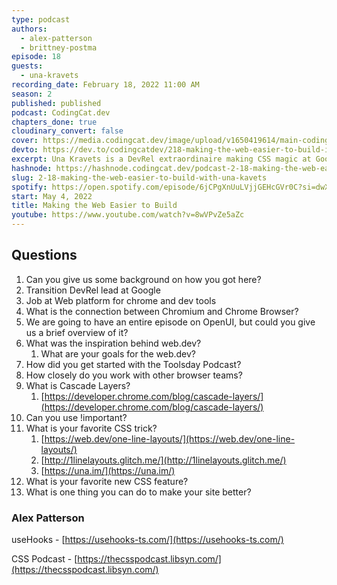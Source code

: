 ```yaml
---
type: podcast
authors:
  - alex-patterson
  - brittney-postma
episode: 18
guests:
  - una-kravets
recording_date: February 18, 2022 11:00 AM
season: 2
published: published
podcast: CodingCat.dev
chapters_done: true
cloudinary_convert: false
cover: https://media.codingcat.dev/image/upload/v1650419614/main-codingcatdev-photo/una_kravets_make_the_web_easier_to_build.jpg
devto: https://dev.to/codingcatdev/218-making-the-web-easier-to-build-i3h
excerpt: Una Kravets is a DevRel extraordinaire making CSS magic at Google.
hashnode: https://hashnode.codingcat.dev/podcast-2-18-making-the-web-easier-to-build-with-una-kavets
slug: 2-18-making-the-web-easier-to-build-with-una-kavets
spotify: https://open.spotify.com/episode/6jCPgXnUuLVjjGEHcGVr0C?si=dwXY8ITrTviUNJkg-zFlTA
start: May 4, 2022
title: Making the Web Easier to Build
youtube: https://www.youtube.com/watch?v=8wVPvZe5aZc
---
```


## Questions

1. Can you give us some background on how you got here?
2. Transition DevRel lead at Google
3. Job at Web platform for chrome and dev tools
4. What is the connection between Chromium and Chrome Browser?
5. We are going to have an entire episode on OpenUI, but could you give us a brief overview of it?
6. What was the inspiration behind web.dev?
   1. What are your goals for the web.dev?
7. How did you get started with the Toolsday Podcast?
8. How closely do you work with other browser teams?
9. What is Cascade Layers?
   1. [https://developer.chrome.com/blog/cascade-layers/](https://developer.chrome.com/blog/cascade-layers/)
10. Can you use !important?
11. What is your favorite CSS trick?
    1. [https://web.dev/one-line-layouts/](https://web.dev/one-line-layouts/)
    2. [http://1linelayouts.glitch.me/](http://1linelayouts.glitch.me/)
    3. [https://una.im/](https://una.im/)
12. What is your favorite new CSS feature?
13. What is one thing you can do to make your site better?

### Alex Patterson

useHooks - [https://usehooks-ts.com/](https://usehooks-ts.com/)

CSS Podcast - [https://thecsspodcast.libsyn.com/](https://thecsspodcast.libsyn.com/)
